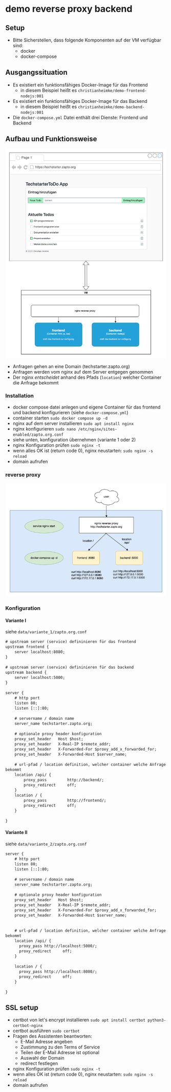 # demo reverse proxy backend

## Setup

* Bitte Sicherstellen, dass folgende Komponenten auf der VM verfügbar sind:
  *  docker
  *  docker-compose

## Ausgangssituation

* Es existiert ein funktionsfähiges Docker-Image für das Frontend
  * in diesem Beispiel heißt es `christianheimke/demo-frontend-nodejs:001`
* Es existiert ein funktionsfähiges Docker-Image für das Backend
  * in diesem Beispiel heißt es `christianheimke/demo-backend-nodejs:001`
* Die `docker-compose.yml` Datei enthält drei Dienste: Frontend und Backend

## Aufbau und Funktionsweise

![Setup](data/webapp.drawio.png)

* Anfragen gehen an eine Domain (techstarter.zapto.org)
* Anfragen werden vom nginx auf dem Server entgegen genommen
* Der nginx _entscheidet_ anhand des Pfads (`location`) welcher Container die Anfrage bekommt
### Installation

* docker compose datei anlegen und eigene Container für das frontend und backend konfigurieren
  (siehe `docker-compose.yml`)
* container starten
  `sudo docker compose up -d`
* nginx auf dem server installieren
  `sudo apt install nginx`
* nginx konfigurieren
  `sudo nano /etc/nginx/sites-enabled/zapto.org.conf`
* siehe unten, konfiguration übernehmen (variante 1 oder 2)
* nginx Konfiguration prüfen
  `sudo nginx -t`
* wenn alles OK ist (return code 0), nginx neustarten:
  `sudo nginx -s reload`
* domain aufrufen

### reverse proxy

![reverse proxy](data/reverse_proxy.drawio.png)

### Konfiguration

#### Variante I

siehe `data/variante_1/zapto.org.conf`

```
# upstream server (service) defininieren für das frontend
upstream frontend {
    server localhost:8080;
}

# upstream server (service) defininieren für das backend
upstream backend {
    server localhost:5000;
}

server {
    # http port
    listen 80;
    listen [::]:80;

    # servername / domain name
    server_name techstarter.zapto.org;

    # optionale proxy header konfiguration
    proxy_set_header   Host $host;
    proxy_set_header   X-Real-IP $remote_addr;
    proxy_set_header   X-Forwarded-For $proxy_add_x_forwarded_for;
    proxy_set_header   X-Forwarded-Host $server_name;

    # url-pfad / location definition, welcher container welche Anfrage bekommt
    location /api/ {
        proxy_pass         http://backend/;
        proxy_redirect     off;
    }
    location / {
        proxy_pass         http://frontend/;
        proxy_redirect     off;
    }

}
```


#### Variante II

siehe `data/variante_2/zapto.org.conf`

```
server {
    # http port
    listen 80;
    listen [::]:80;

    # servername / domain name
    server_name techstarter.zapto.org;

    # optionale proxy header konfiguration
    proxy_set_header   Host $host;
    proxy_set_header   X-Real-IP $remote_addr;
    proxy_set_header   X-Forwarded-For $proxy_add_x_forwarded_for;
    proxy_set_header   X-Forwarded-Host $server_name;


    # url-pfad / location definition, welcher container welche Anfrage bekommt
    location /api/ {
      proxy_pass http://localhost:5000/;
      proxy_redirect     off;
    }

    location / {
      proxy_pass http://localhost:8080/;
      proxy_redirect     off;
    }

}
```

## SSL setup

* certbot von let's encrypt installieren
  `sudo apt install certbot python3-certbot-nginx`
* certbot ausführen
  `sudo certbot`
* Fragen des Assistenten beantworten:
  * E-Mail Adresse angeben
  * Zustimmung zu den Terms of Service
  * Teilen der E-Mail Adresse ist optional
  * Auswahl der Domain
  * redirect festlegen
* nginx Konfiguration prüfen
  `sudo nginx -t`
* wenn alles OK ist (return code 0), nginx neustarten:
  `sudo nginx -s reload`
* domain aufrufen